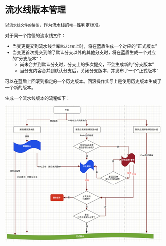 # 流水线版本管理

以`流水线文件的路径`，作为流水线的`唯一`性判定标准。
 
对于同一个路径的流水线文件：
- 当变更提交到流水线仓库`默认分支`上时，将在蓝盾生成一个对应的“正式版本”
- 当变更首次提交到除了默认分支以外的其他分支时，将在蓝盾生成一个对应的“分支版本”：
	- 尚未合并到默认分支时，分支上的多次提交，不会生成新的“分支版本”
	- 当分支内容合并到默认分支后，关闭分支版本，并发布了一个“正式版本”

 
可以在蓝盾上回滚到指定的一个历史版本。回滚操作实际上是使用历史版本生成了一个新的版本。
 
生成一个流水线版本的流程如下：

![image](../../../assets/img11.png)